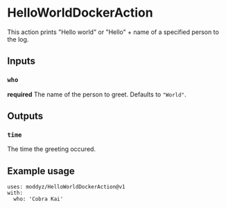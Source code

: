 # HelloWorldDockerAction

This action prints "Hello world"  or "Hello" + name of a specified person to the log.

## Inputs

### `who`

**required** The name of the person to greet.  Defaults to `"World"`.

## Outputs

### `time`

The time the greeting occured.

## Example usage

```
uses: moddyz/HelloWorldDockerAction@v1
with:
  who: 'Cobra Kai'
```
